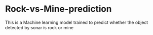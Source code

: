 # Rock-vs-Mine-prediction
This is a Machine learning model trained to predict whether the object detected by  sonar is rock or mine
